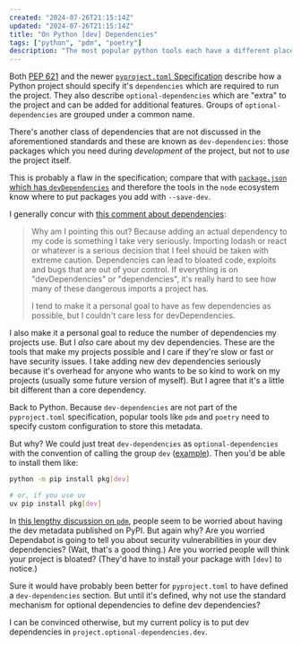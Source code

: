```yaml
---
created: "2024-07-26T21:15:14Z"
updated: "2024-07-26T21:15:14Z"
title: "On Python [dev] Dependencies"
tags: ["python", "pdm", "poetry"]
description: "The most popular python tools each have a different place to put dev dependencies. I think they should just be optional."
---
```


Both [PEP 621](https://peps.python.org/pep-0621/) and the newer [`pyproject.toml` Specification](https://packaging.python.org/en/latest/specifications/pyproject-toml/) describe how a Python project should specify it's `dependencies` which are required to run the project. They also describe `optional-dependencies` which are "extra" to the project and can be added for additional features. Groups of `optional-dependencies` are grouped under a common name.

There's another class of dependencies that are not discussed in the aforementioned standards and these are known as `dev-dependencies`: those packages which you need during _development_ of the project, but not to _use_ the project itself.

This is probably a flaw in the specification; compare that with [`package.json` which has `devDependencies`](https://docs.npmjs.com/cli/v10/configuring-npm/package-json#devdependencies) and therefore the tools in the `node` ecosystem know where to put packages you add with `--save-dev`.

I generally concur with [this comment about dependencies](https://www.reddit.com/r/Frontend/comments/fhgdd8/comment/fkbbtd7/):

> Why am I pointing this out? Because adding an actual dependency to my code is something I take very seriously. Importing lodash or react or whatever is a serious decision that I feel should be taken with extreme caution. Dependencies can lead to bloated code, exploits and bugs that are out of your control. If everything is on "devDependencies" or "dependencies", it's really hard to see how many of these dangerous imports a project has.
>
> I tend to make it a personal goal to have as few dependencies as possible, but I couldn't care less for devDependencies.

I also make it a personal goal to reduce the number of dependencies my projects use. But I _also_ care about my dev dependencies. These are the tools that make my projects possible and I care if they're slow or fast or have security issues. I take adding new dev dependencies seriously because it's overhead for anyone who wants to be so kind to work on my projects (usually some future version of myself). But I agree that it's a little bit different than a core dependency.

Back to Python. Because `dev-dependencies` are not part of the `pyproject.toml` specification, popular tools like `pdm` and `poetry` need to specify custom configuration to store this metadata.

But why? We could just treat `dev-dependencies` as `optional-dependencies` with the convention of calling the group `dev` ([example](https://github.com/metaist/ds/blob/5ef9c44fc05542dad2b599d2bb100f8f4b144519/pyproject.toml#L39)). Then you'd be able to install them like:

```bash
python -m pip install pkg[dev]

# or, if you use uv
uv pip install pkg[dev]
```

In [this lengthy discussion on `pdm`](https://github.com/pdm-project/pdm/discussions/304), people seem to be worried about having the dev metadata published on PyPI. But again why? Are you worried Dependabot is going to tell you about security vulnerabilities in your dev dependencies? (Wait, that's a good thing.) Are you worried people will think your project is bloated? (They'd have to install your package with `[dev]` to notice.)

Sure it would have probably been better for `pyproject.toml` to have defined a `dev-dependencies` section. But until it's defined, why not use the standard mechanism for optional dependencies to define dev dependencies?

I can be convinced otherwise, but my current policy is to put dev dependencies in `project.optional-dependencies.dev`.
